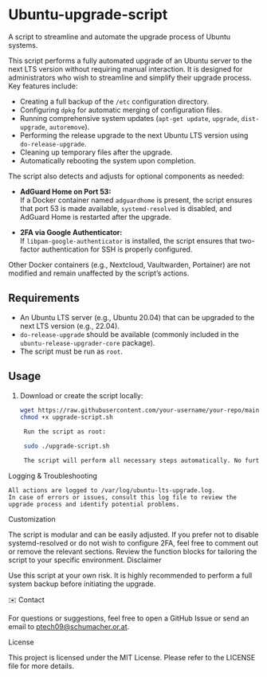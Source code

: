 # Ubuntu-upgrade-script
A script to streamline and automate the upgrade process of Ubuntu systems.

This script performs a fully automated upgrade of an Ubuntu server to the next LTS version without requiring manual interaction. It is designed for administrators who wish to streamline and simplify their upgrade process. Key features include:

- Creating a full backup of the `/etc` configuration directory.
- Configuring `dpkg` for automatic merging of configuration files.
- Running comprehensive system updates (`apt-get update`, `upgrade`, `dist-upgrade`, `autoremove`).
- Performing the release upgrade to the next Ubuntu LTS version using `do-release-upgrade`.
- Cleaning up temporary files after the upgrade.
- Automatically rebooting the system upon completion.

The script also detects and adjusts for optional components as needed:

- **AdGuard Home on Port 53:**  
  If a Docker container named `adguardhome` is present, the script ensures that port 53 is made available, `systemd-resolved` is disabled, and AdGuard Home is restarted after the upgrade.

- **2FA via Google Authenticator:**  
  If `libpam-google-authenticator` is installed, the script ensures that two-factor authentication for SSH is properly configured.

Other Docker containers (e.g., Nextcloud, Vaultwarden, Portainer) are not modified and remain unaffected by the script’s actions.

## Requirements

- An Ubuntu LTS server (e.g., Ubuntu 20.04) that can be upgraded to the next LTS version (e.g., 22.04).
- `do-release-upgrade` should be available (commonly included in the `ubuntu-release-upgrader-core` package).
- The script must be run as `root`.

## Usage

1. Download or create the script locally:
   ```bash
   wget https://raw.githubusercontent.com/your-username/your-repo/main/upgrade-script.sh
   chmod +x upgrade-script.sh

    Run the script as root:

    sudo ./upgrade-script.sh

    The script will perform all necessary steps automatically. No further input is required.

Logging & Troubleshooting

    All actions are logged to /var/log/ubuntu-lts-upgrade.log.
    In case of errors or issues, consult this log file to review the upgrade process and identify potential problems.

Customization

The script is modular and can be easily adjusted. If you prefer not to disable systemd-resolved or do not wish to configure 2FA, feel free to comment out or remove the relevant sections. Review the function blocks for tailoring the script to your specific environment.
Disclaimer

Use this script at your own risk. It is highly recommended to perform a full system backup before initiating the upgrade.

✉️ Contact

For questions or suggestions, feel free to open a GitHub Issue or send an email to ptech09@schumacher.or.at.

License

This project is licensed under the MIT License. Please refer to the LICENSE file for more details.
